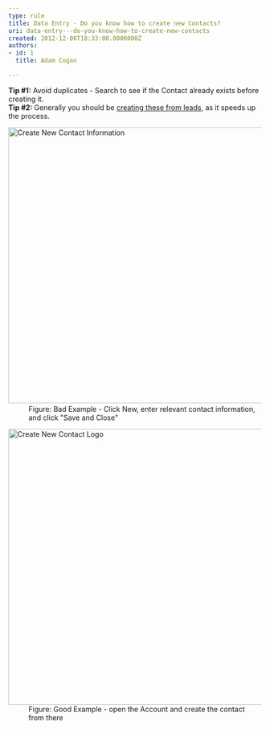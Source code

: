 ```yaml
---
type: rule
title: Data Entry - Do you know how to create new Contacts?
uri: data-entry---do-you-know-how-to-create-new-contacts
created: 2012-12-06T18:33:08.0000000Z
authors:
- id: 1
  title: Adam Cogan

---
```




<span class='intro'> <div><div><strong>Tip #1&#58;</strong>&#160;Avoid duplicates -&#160;Search to see if the&#160;Contact&#160;​already exists before creating it.</div><div><strong>Tip #2&#58;&#160;</strong>Generally you should be&#160;<a href="/Pages/Leads-can-be-converted-to-Opportunities-Contacts-and-Accounts.aspx">creating these from leads</a>, as it speeds up​ the process.​</div></div> </span>

<dl class="badImage"><dt> 
      <img src="/PublishingImages/NewContact.jpg" alt="Create New Contact Information" style="width&#58;550px;" />​​​ </dt><dd>​Fig​ure&#58; Bad Example​ - Click New, enter relevant contact information, and click &quot;Save and Close&quot;​​​</dd></dl><dl class="goodImage"><dt>
      <img src="/PublishingImages/Sales-COntacts.jpg" alt="Create New Contact Logo" style="width&#58;550px;" />
   </dt><dd>Figure&#58; Good Example - open the Account and create the contact from there</dd></dl>


